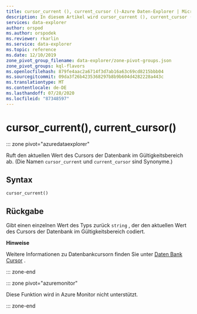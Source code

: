 ```yaml
---
title: cursor_current (), current_cursor ()-Azure Daten-Explorer | Microsoft-Dokumentation
description: In diesem Artikel wird cursor_current (), current_cursor () in Azure Daten-Explorer beschrieben.
services: data-explorer
author: orspod
ms.author: orspodek
ms.reviewer: rkarlin
ms.service: data-explorer
ms.topic: reference
ms.date: 12/10/2019
zone_pivot_group_filename: data-explorer/zone-pivot-groups.json
zone_pivot_groups: kql-flavors
ms.openlocfilehash: 879fe4aac2a6714f3d7ab16a63c69cd8215bbb04
ms.sourcegitcommit: 09da3f26b4235368297b8b9b604d4282228a443c
ms.translationtype: MT
ms.contentlocale: de-DE
ms.lasthandoff: 07/28/2020
ms.locfileid: "87348597"
---
```

# <a name="cursor_current-current_cursor"></a>cursor_current(), current_cursor()

::: zone pivot="azuredataexplorer"

Ruft den aktuellen Wert des Cursors der Datenbank im Gültigkeitsbereich ab. (Die Namen `cursor_current` und `current_cursor` sind Synonyme.)

## <a name="syntax"></a>Syntax

`cursor_current()`

## <a name="returns"></a>Rückgabe

Gibt einen einzelnen Wert des Typs zurück `string` , der den aktuellen Wert des Cursors der Datenbank im Gültigkeitsbereich codiert.

**Hinweise**

Weitere Informationen zu Datenbankcursorn finden Sie unter [Daten Bank Cursor](../management/databasecursor.md) .

::: zone-end

::: zone pivot="azuremonitor"

Diese Funktion wird in Azure Monitor nicht unterstützt.

::: zone-end
